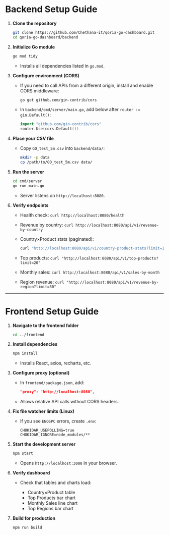 # Backend Setup Guide

1. **Clone the repository**

   ```bash
   git clone https://github.com/Chethana-it/qoria-go-dashboard.git
   cd qoria-go-dashboard/backend
   ```

2. **Initialize Go module**

   ```bash
   go mod tidy
   ```

   * Installs all dependencies listed in `go.mod`.

3. **Configure environment (CORS)**

   * If you need to call APIs from a different origin, install and enable CORS middleware:

     ```bash
     go get github.com/gin-contrib/cors
     ```
   * In `backend/cmd/server/main.go`, add below after `router := gin.Default()`:

     ```go
     import "github.com/gin-contrib/cors"
     router.Use(cors.Default())
     ```

4. **Place your CSV file**

   * Copy `GO_test_5m.csv` into `backend/data/`:

     ```bash
     mkdir -p data
     cp /path/to/GO_test_5m.csv data/
     ```

5. **Run the server**

   ```bash
   cd cmd/server
   go run main.go
   ```

   * Server listens on `http://localhost:8080`.

6. **Verify endpoints**

   * Health check:  `curl http://localhost:8080/health`
   * Revenue by country:  `curl http://localhost:8080/api/v1/revenue-by-country`
   * Country×Product stats (paginated):

     ```bash
     curl "http://localhost:8080/api/v1/country-product-stats?limit=100&offset=0"
     ```
   * Top products:  `curl "http://localhost:8080/api/v1/top-products?limit=20"`
   * Monthly sales:  `curl http://localhost:8080/api/v1/sales-by-month`
   * Region revenue:  `curl "http://localhost:8080/api/v1/revenue-by-region?limit=30"`

---

# Frontend Setup Guide

1. **Navigate to the frontend folder**

   ```bash
   cd ../frontend
   ```

2. **Install dependencies**

   ```bash
   npm install
   ```

   * Installs React, axios, recharts, etc.

3. **Configure proxy (optional)**

   * In `frontend/package.json`, add:

     ```json
     "proxy": "http://localhost:8080",
     ```
   * Allows relative API calls without CORS headers.

4. **Fix file watcher limits (Linux)**

   * If you see `ENOSPC` errors, create `.env`:

     ```
     CHOKIDAR_USEPOLLING=true
     CHOKIDAR_IGNORE=node_modules/**
     ```

5. **Start the development server**

   ```bash
   npm start
   ```

   * Opens `http://localhost:3000` in your browser.

6. **Verify dashboard**

   * Check that tables and charts load:

     * Country×Product table
     * Top Products bar chart
     * Monthly Sales line chart
     * Top Regions bar chart

7. **Build for production**

   ```bash
   npm run build
   ```

   



